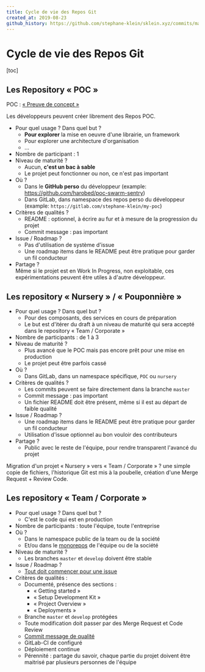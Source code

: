 ```yaml
---
title: Cycle de vie des Repos Git
created_at: 2019-08-23
github_history: https://github.com/stephane-klein/sklein.xyz/commits/main/contents/fr/garden/014-cycle-de-vie-des-repos.md
---
```


# Cycle de vie des Repos Git

[toc]

## Les Repository « POC »

POC : [« Preuve de concept »](https://fr.wikipedia.org/wiki/Preuve_de_concept)

Les développeurs peuvent créer librement des Repos POC.

- Pour quel usage ? Dans quel but ?
  - **Pour explorer** la mise en oeuvre d'une librairie, un framework
  - Pour explorer une architecture d'organisation
  - ...
- Nombre de participant : 1
- Niveau de maturité ?
  - Aucun, **c'est un bac à sable**
  - Le projet peut fonctionner ou non, ce n'est pas important
- Où ?
  - Dans le **GitHub perso** du développeur (example: https://github.com/harobed/poc-swarm-sentry)
  - Dans GitLab, dans namespace des repos perso du développeur (example: `https://gitlab.com/stephane-klein/my-poc`)
- Critères de qualités ?
  - README : optionnel, à écrire au fur et à mesure de la progression du projet
  - Commit message : pas important
- Issue / Roadmap ?
  - Pas d'utilisation de système d'issue
  - Une roadmap items dans le README peut être pratique pour garder un fil conducteur
- Partage ?<br />
  Même si le projet est en Work In Progress, non exploitable, ces expérimentations peuvent être utiles à d'autre développeur.

## Les repository « Nursery » / « Pouponnière »

- Pour quel usage ? Dans quel but ?
  - Pour des composants, des services en cours de préparation
  - Le but est d'itérer du draft à un niveau de maturité qui sera accepté dans le repository « Team / Corporate »
- Nombre de participants : de 1 à 3
- Niveau de maturité ?
  - Plus avancé que le POC mais pas encore prêt pour une mise en production
  - Le projet peut être parfois cassé
- Où ?
  - Dans GitLab, dans un namespace spécifique, `POC` ou `nursery`
- Critères de qualités ?
  - Les commits peuvent se faire directement dans la branche `master`
  - Commit message : pas important
  - Un fichier README doit être présent, même si il est au départ de faible qualité
- Issue / Roadmap ?
  - Une roadmap items dans le README peut être pratique pour garder un fil conducteur
  - Utilisation d'issue optionnel au bon vouloir des contributeurs
- Partage ?
  - Public avec le reste de l'équipe, pour rendre transparent l'avancé du projet

Migration d'un projet « Nursery » vers « Team / Corporate » ? une simple copie de fichiers, l'historique Git est mis à la poubelle, création d'une Merge Request + Review Code.

## Les repository « Team / Corporate »

- Pour quel usage ? Dans quel but ?
  - C'est le code qui est en production
- Nombre de participants : toute l'équipe, toute l'entreprise
- Où ?
  - Dans le namespace public de la team ou de la société
  - Et/ou dans le [monorepos](https://gomonorepo.org/) de l'équipe ou de la société
- Niveau de maturité ?
  - Les branches `master` et `develop` doivent être stable
- Issue / Roadmap ?
  - [Tout doit commencer pour une issue](https://about.gitlab.com/handbook/communication/#everything-starts-with-a-merge-request)
- Critères de qualités :
  - Documenté, présence des sections :
    - « Getting started »
    - « Setup Development Kit »
    - « Project Overview »
    - « Deployments »
  - Branche `master` et `develop` protégées
  - Toute modification doit passer par des Merge Request et Code Review
  - [Commit message de qualité](https://github.com/harobed/CONTRIBUTE-skeleton/blob/master/CONTRIBUTE.md#git-workflow)
  - GitLab-CI de configuré
  - Déploiement continue
  - Pérennité : partage du savoir, chaque partie du projet doivent être maitrisé par plusieurs personnes de l'équipe
